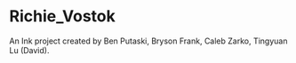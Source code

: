 # Richie_Vostok
An Ink project created by Ben Putaski, Bryson Frank, Caleb Zarko, Tingyuan Lu (David).

